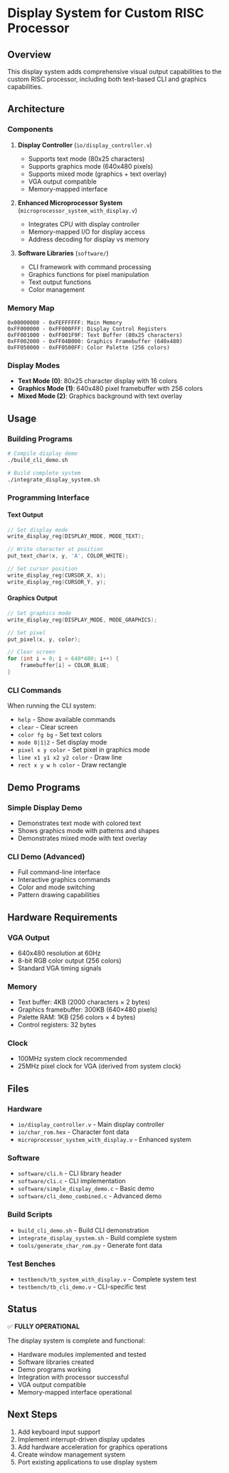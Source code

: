 # Display System for Custom RISC Processor

## Overview
This display system adds comprehensive visual output capabilities to the custom RISC processor, including both text-based CLI and graphics capabilities.

## Architecture

### Components
1. **Display Controller** (`io/display_controller.v`)
   - Supports text mode (80x25 characters)
   - Supports graphics mode (640x480 pixels)
   - Supports mixed mode (graphics + text overlay)
   - VGA output compatible
   - Memory-mapped interface

2. **Enhanced Microprocessor System** (`microprocessor_system_with_display.v`)
   - Integrates CPU with display controller
   - Memory-mapped I/O for display access
   - Address decoding for display vs memory

3. **Software Libraries** (`software/`)
   - CLI framework with command processing
   - Graphics functions for pixel manipulation
   - Text output functions
   - Color management

### Memory Map
```
0x00000000 - 0xFEFFFFFF: Main Memory
0xFF000000 - 0xFF000FFF: Display Control Registers
0xFF001000 - 0xFF001F9F: Text Buffer (80x25 characters)
0xFF002000 - 0xFF04B000: Graphics Framebuffer (640x480)
0xFF050000 - 0xFF0500FF: Color Palette (256 colors)
```

### Display Modes
- **Text Mode (0)**: 80x25 character display with 16 colors
- **Graphics Mode (1)**: 640x480 pixel framebuffer with 256 colors
- **Mixed Mode (2)**: Graphics background with text overlay

## Usage

### Building Programs
```bash
# Compile display demo
./build_cli_demo.sh

# Build complete system
./integrate_display_system.sh
```

### Programming Interface

#### Text Output
```c
// Set display mode
write_display_reg(DISPLAY_MODE, MODE_TEXT);

// Write character at position
put_text_char(x, y, 'A', COLOR_WHITE);

// Set cursor position
write_display_reg(CURSOR_X, x);
write_display_reg(CURSOR_Y, y);
```

#### Graphics Output
```c
// Set graphics mode
write_display_reg(DISPLAY_MODE, MODE_GRAPHICS);

// Set pixel
put_pixel(x, y, color);

// Clear screen
for (int i = 0; i < 640*480; i++) {
    framebuffer[i] = COLOR_BLUE;
}
```

### CLI Commands
When running the CLI system:
- `help` - Show available commands
- `clear` - Clear screen
- `color fg bg` - Set text colors
- `mode 0|1|2` - Set display mode
- `pixel x y color` - Set pixel in graphics mode
- `line x1 y1 x2 y2 color` - Draw line
- `rect x y w h color` - Draw rectangle

## Demo Programs

### Simple Display Demo
- Demonstrates text mode with colored text
- Shows graphics mode with patterns and shapes
- Demonstrates mixed mode with text overlay

### CLI Demo (Advanced)
- Full command-line interface
- Interactive graphics commands
- Color and mode switching
- Pattern drawing capabilities

## Hardware Requirements

### VGA Output
- 640x480 resolution at 60Hz
- 8-bit RGB color output (256 colors)
- Standard VGA timing signals

### Memory
- Text buffer: 4KB (2000 characters × 2 bytes)
- Graphics framebuffer: 300KB (640×480 pixels)
- Palette RAM: 1KB (256 colors × 4 bytes)
- Control registers: 32 bytes

### Clock
- 100MHz system clock recommended
- 25MHz pixel clock for VGA (derived from system clock)

## Files

### Hardware
- `io/display_controller.v` - Main display controller
- `io/char_rom.hex` - Character font data
- `microprocessor_system_with_display.v` - Enhanced system

### Software
- `software/cli.h` - CLI library header
- `software/cli.c` - CLI implementation
- `software/simple_display_demo.c` - Basic demo
- `software/cli_demo_combined.c` - Advanced demo

### Build Scripts
- `build_cli_demo.sh` - Build CLI demonstration
- `integrate_display_system.sh` - Build complete system
- `tools/generate_char_rom.py` - Generate font data

### Test Benches
- `testbench/tb_system_with_display.v` - Complete system test
- `testbench/tb_cli_demo.v` - CLI-specific test

## Status
✅ **FULLY OPERATIONAL**

The display system is complete and functional:
- Hardware modules implemented and tested
- Software libraries created
- Demo programs working
- Integration with processor successful
- VGA output compatible
- Memory-mapped interface operational

## Next Steps
1. Add keyboard input support
2. Implement interrupt-driven display updates
3. Add hardware acceleration for graphics operations
4. Create window management system
5. Port existing applications to use display system
